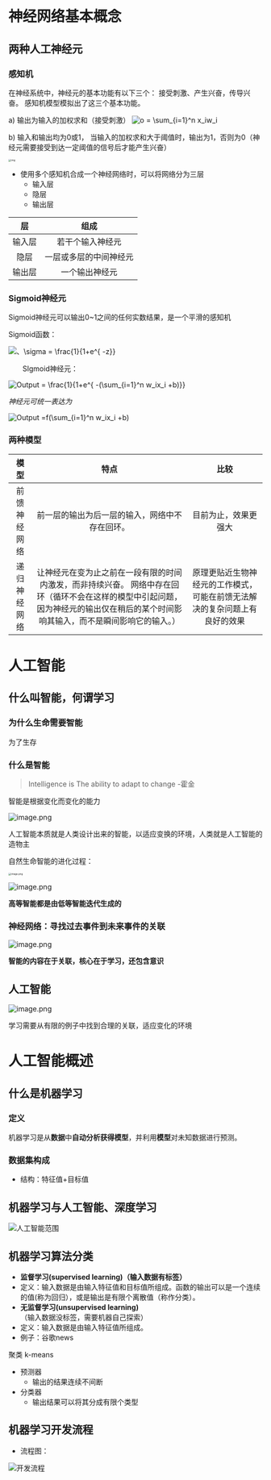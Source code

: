 # 神经网络基本概念

## 两种人工神经元

### 感知机

在神经系统中，神经元的基本功能有以下三个：
接受刺激、产生兴奋，传导兴奋。
感知机模型模拟出了这三个基本功能。

a) 输出为输入的加权求和（接受刺激）
![o = \sum_{i=1}^n x_iw_i](https://math.jianshu.com/math?formula=o%20%3D%20%5Csum_%7Bi%3D1%7D%5En%20x_iw_i)

b) 输入和输出均为0或1， 当输入的加权求和大于阈值时，输出为1，否则为0（神经元需要接受到达一定阈值的信号后才能产生兴奋）

<img src="https://upload-images.jianshu.io/upload_images/6341685-9a847144588c436e.png?imageMogr2/auto-orient/strip|imageView2/2/w/622/format/webp" alt="img" style="zoom:33%;" />

- 使用多个感知机合成一个神经网络时，可以将网络分为三层
  - 输入层
  - 隐层
  - 输出层

|   层   |          组成          |
| :----: | :--------------------: |
| 输入层 |    若干个输入神经元    |
|  隐层  | 一层或多层的中间神经元 |
| 输出层 |     一个输出神经元     |

### Sigmoid神经元

Sigmoid神经元可以输出0~1之间的任何实数结果，是一个平滑的感知机

Sigmoid函数：

![、\sigma = \frac{1}{1+e^{ -z}}](https://math.jianshu.com/math?formula=%E3%80%81%5Csigma%20%3D%20%5Cfrac%7B1%7D%7B1%2Be%5E%7B%20-z%7D%7D)


  SIgmoid神经元：

![Output = \frac{1}{1+e^{ -(\sum_{i=1}^n w_ix_i +b)}}](https://math.jianshu.com/math?formula=Output%20%3D%20%5Cfrac%7B1%7D%7B1%2Be%5E%7B%20-(%5Csum_%7Bi%3D1%7D%5En%20w_ix_i%20%2Bb)%7D%7D)

*神经元可统一表达为*

![Output =f(\sum_{i=1}^n w_ix_i +b)](https://math.jianshu.com/math?formula=Output%20%3Df(%5Csum_%7Bi%3D1%7D%5En%20w_ix_i%20%2Bb))

### 两种模型

|     模型     |                             特点                             |                             比较                             |
| :----------: | :----------------------------------------------------------: | :----------------------------------------------------------: |
| 前馈神经网络 |        前一层的输出为后一层的输入，网络中不存在回环。        |                     目前为止，效果更强大                     |
| 递归神经网络 | 让神经元在变为止之前在一段有限的时间内激发，而非持续兴奋。 网络中存在回环（循环不会在这样的模型中引起问题，因为神经元的输出仅在稍后的某个时间影响其输入，而不是瞬间影响它的输入。） | 原理更贴近生物神经元的工作模式，可能在前馈无法解决的复杂问题上有良好的效果 |

#  人工智能

## 什么叫智能，何谓学习

### 为什么生命需要智能

为了生存

### 什么是智能

> Intelligence is The ability to adapt to change   -霍金

智能是根据变化而变化的能力

![image.png](https://tva1.sinaimg.cn/large/008tG9v6gy1h66e0egl7oj307b026mx9.jpg)

人工智能本质就是人类设计出来的智能，以适应变换的环境，人类就是人工智能的造物主

自然生命智能的进化过程：

<img src="https://tva1.sinaimg.cn/large/008tG9v6gy1h66dwwps7pj30a309w40f.jpg" alt="image.png" style="zoom:33%;" />

 

![image.png](https://tva1.sinaimg.cn/large/008tG9v6gy1h66e111or4j30bz053wf5.jpg)

**高等智能都是由低等智能迭代生成的**

### 神经网络：寻找过去事件到未来事件的关联

![image.png](https://tva1.sinaimg.cn/large/008tG9v6gy1h66edavc0zj309z029weg.jpg)

**智能的内容在于关联，核心在于学习，还包含意识**

## 人工智能

![image.png](https://tva1.sinaimg.cn/large/008tG9v6ly1h66eik0y1bj30w90hrwkw.jpg)

学习需要从有限的例子中找到合理的关联，适应变化的环境

# 人工智能概述

## 什么是机器学习

### 定义

机器学习是从**数据**中**自动分析获得模型**，并利用**模型**对未知数据进行预测。

### 数据集构成

- 结构：特征值+目标值

## 机器学习与人工智能、深度学习

![人工智能范围](https://www.freeaihub.com/ml/images/%E4%BA%BA%E5%B7%A5%E6%99%BA%E8%83%BD%E8%8C%83%E5%9B%B4.png)

## 机器学习算法分类

- **监督学习(supervised learning)（输入数据有标签）**
- 定义：输入数据是由输入特征值和目标值所组成。函数的输出可以是一个连续的值(称为回归），或是输出是有限个离散值（称作分类）。
- **无监督学习(unsupervised learning)**（输入数据没标签，需要机器自己探索）
- 定义：输入数据是由输入特征值所组成。
- 例子：谷歌news

聚类 k-means





- 预测器
  - 输出的结果连续不间断
- 分类器
  - 输出结果可以将其分成有限个类型

## 机器学习开发流程

- 流程图：

![开发流程](https://www.freeaihub.com/ml/images/%E5%BC%80%E5%8F%91%E6%B5%81%E7%A8%8B.png)